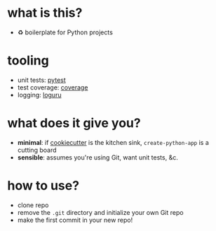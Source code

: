 # what is this?

* ♻️ boilerplate for Python projects

# tooling

* unit tests: [pytest](https://github.com/pytest-dev/pytest)
* test coverage: [coverage](https://github.com/nedbat/coveragepy)
* logging: [loguru](https://github.com/Delgan/loguru)

# what does it give you?

* __minimal__: if [cookiecutter](https://github.com/audreyr/cookiecutter) is the kitchen sink, `create-python-app` is a cutting board 
* __sensible__: assumes you're using Git, want unit tests, &c.

# how to use?

* clone repo
* remove the `.git` directory and initialize your own Git repo
* make the first commit in your new repo!

